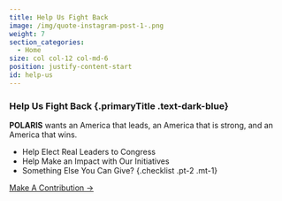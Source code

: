```yaml
---
title: Help Us Fight Back
image: /img/quote-instagram-post-1-.png
weight: 7
section_categories:
  - Home
size: col col-12 col-md-6
position: justify-content-start
id: help-us
---
```

### <span class="text-highlight">Help Us</span> Fight Back {.primaryTitle .text-dark-blue}

**POLARIS** wants an America that leads, an America that is strong, and an America that wins.

* Help Elect Real Leaders to Congress
* Help Make an Impact with Our Initiatives
* Something Else You Can Give?
  {.checklist .pt-2 .mt-1}

<a href="https://secure.winred.com/polaris-national-security-pac/donate" target="_blank" class="button btn-big mt-3">Make A Contribution →</a>